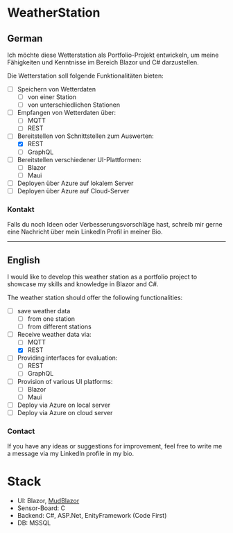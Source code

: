 # WeatherStation

## German
Ich möchte diese Wetterstation als Portfolio-Projekt entwickeln, um meine Fähigkeiten und Kenntnisse im Bereich Blazor und C# darzustellen.

Die Wetterstation soll folgende Funktionalitäten bieten:
- [ ] Speichern von Wetterdaten
  - [ ] von einer Station
  - [ ] von unterschiedlichen Stationen
- [ ] Empfangen von Wetterdaten über:
  - [ ] MQTT
  - [ ] REST
- [ ] Bereitstellen von Schnittstellen zum Auswerten:
  - [x] REST
  - [ ] GraphQL
- [ ] Bereitstellen verschiedener UI-Plattformen:
  - [ ] Blazor
  - [ ] Maui
- [ ] Deployen über Azure auf lokalem Server
- [ ] Deployen über Azure auf Cloud-Server

### Kontakt
Falls du noch Ideen oder Verbesserungsvorschläge hast, schreib mir gerne eine Nachricht über mein LinkedIn Profil in meiner Bio.

<hr>

## English
I would like to develop this weather station as a portfolio project to showcase my skills and knowledge in Blazor and C#.

The weather station should offer the following functionalities:
- [ ] save weather data
  - [ ] from one station
  - [ ] from different stations
- [ ] Receive weather data via:
  - [ ] MQTT
  - [x] REST
- [ ] Providing interfaces for evaluation:
  - [ ] REST
  - [ ] GraphQL
- [ ] Provision of various UI platforms:
  - [ ] Blazor
  - [ ] Maui
- [ ] Deploy via Azure on local server
- [ ] Deploy via Azure on cloud server

### Contact
If you have any ideas or suggestions for improvement, feel free to write me a message via my LinkedIn profile in my bio.

# Stack
- UI: Blazor, [MudBlazor](https://mudblazor.com)
- Sensor-Board: C
- Backend: C#, ASP.Net, EnityFramework (Code First)
- DB: MSSQL
